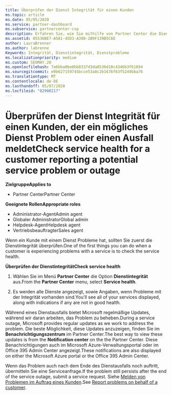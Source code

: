 ```yaml
---
title: Überprüfen der Dienst Integrität für einen Kunden
ms.topic: article
ms.date: 05/05/2020
ms.service: partner-dashboard
ms.subservice: partnercenter-csp
description: Erfahren Sie, wie Sie mithilfe von Partner Center die Dienst Integrität für einen Kunden überprüfen, wenn ein Problem mit einem Dienst auftritt.
ms.assetid: 05536BE7-A581-45D3-A390-2B9F139B5C6D
author: LauraBrenner
ms.author: labrenne
Keywords: Integrität, Dienstintegrität, Dienstprobleme
ms.localizationpriority: medium
ms.custom: SEOMAY.20
ms.openlocfilehash: 7a6bba0be0bb8337d3da0536d10c4346b3f61894
ms.sourcegitcommit: e9b627159745bcce53a8c2b1676f63f5249bba76
ms.translationtype: MT
ms.contentlocale: de-DE
ms.lasthandoff: 05/07/2020
ms.locfileid: "82908217"
---
```

# <a name="check-service-health-for-a-customer-reporting-a-potential-service-problem-or-outage"></a><span data-ttu-id="c612c-104">Überprüfen der Dienst Integrität für einen Kunden, der ein mögliches Dienst Problem oder einen Ausfall meldet</span><span class="sxs-lookup"><span data-stu-id="c612c-104">Check service health for a customer reporting a potential service problem or outage</span></span>

<span data-ttu-id="c612c-105">**Zielgruppe**</span><span class="sxs-lookup"><span data-stu-id="c612c-105">**Applies to**</span></span>

- <span data-ttu-id="c612c-106">Partner Center</span><span class="sxs-lookup"><span data-stu-id="c612c-106">Partner Center</span></span>

<span data-ttu-id="c612c-107">**Geeignete Rollen**</span><span class="sxs-lookup"><span data-stu-id="c612c-107">**Appropriate roles**</span></span>

- <span data-ttu-id="c612c-108">Administrator-Agent</span><span class="sxs-lookup"><span data-stu-id="c612c-108">Admin agent</span></span>
- <span data-ttu-id="c612c-109">Globaler Administrator</span><span class="sxs-lookup"><span data-stu-id="c612c-109">Global admin</span></span>
- <span data-ttu-id="c612c-110">Helpdesk-Agent</span><span class="sxs-lookup"><span data-stu-id="c612c-110">Helpdesk agent</span></span>
- <span data-ttu-id="c612c-111">Vertriebsbeauftragter</span><span class="sxs-lookup"><span data-stu-id="c612c-111">Sales agent</span></span>

<span data-ttu-id="c612c-112">Wenn ein Kunde mit einem Dienst Probleme hat, sollten Sie zuerst die Dienstintegrität überprüfen.</span><span class="sxs-lookup"><span data-stu-id="c612c-112">One of the first things you can do when a customer is experiencing problems with a service is to check the service health.</span></span>

<span data-ttu-id="c612c-113">**Überprüfen der Dienstintegrität**</span><span class="sxs-lookup"><span data-stu-id="c612c-113">**Check service health**</span></span>

1. <span data-ttu-id="c612c-114">Wählen Sie im Menü **Partner Center** die Option **Dienstintegrität** aus.</span><span class="sxs-lookup"><span data-stu-id="c612c-114">From the **Partner Center** menu, select **Service health**.</span></span>

2. <span data-ttu-id="c612c-115">Es werden alle Dienste angezeigt, sowie Angaben, wenn Probleme mit der Integrität vorhanden sind.</span><span class="sxs-lookup"><span data-stu-id="c612c-115">You'll see all of your services displayed, along with indications if any are not in good health.</span></span>

<span data-ttu-id="c612c-116">Während eines Dienstausfalls bietet Microsoft regelmäßige Updates, während wir daran arbeiten, das Problem zu beheben.</span><span class="sxs-lookup"><span data-stu-id="c612c-116">During a service outage, Microsoft provides regular updates as we work to address the problem.</span></span> <span data-ttu-id="c612c-117">Die beste Möglichkeit, diese Updates anzuzeigen, finden Sie im **Benachrichtigungszentrum** im Partner Center.</span><span class="sxs-lookup"><span data-stu-id="c612c-117">The best way to view these updates is from the **Notification center** on the the Partner Center.</span></span> <span data-ttu-id="c612c-118">Diese Benachrichtigungen auch im Microsoft Azure-Verwaltungsportal oder im Office 395 Admin Center angezeigt.</span><span class="sxs-lookup"><span data-stu-id="c612c-118">These notifications are also displayed on either the Microsoft Azure portal or the Office 395 Admin Center.</span></span>

<span data-ttu-id="c612c-119">Wenn das Problem auch nach dem Ende des Dienstausfalls noch auftritt, übermitteln Sie eine Serviceanfrage.</span><span class="sxs-lookup"><span data-stu-id="c612c-119">If the problem still persists after the end of the service outage, submit a service request.</span></span> <span data-ttu-id="c612c-120">Siehe [Melden von Problemen im Auftrag eines Kunden](report-problems-on-behalf-of-a-customer.md).</span><span class="sxs-lookup"><span data-stu-id="c612c-120">See [Report problems on behalf of a customer](report-problems-on-behalf-of-a-customer.md).</span></span>

 

 



